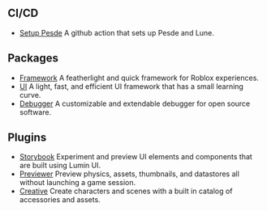## CI/CD

- [Setup Pesde](https://github.com/lumin-org/setup-pesde) A github action that sets up Pesde and Lune. 

## Packages

- [Framework](https://github.com/lumin-org/framework) A featherlight and quick framework for Roblox experiences.
- [UI](https://github.com/lumin-org/ui) A light, fast, and efficient UI framework that has a small learning curve.
- [Debugger](https://github.com/lumin-org/debugger) A customizable and extendable debugger for open source software.

## Plugins

- [Storybook](https://github.com/lumin-org/storybook) Experiment and preview UI elements and components that are built using Lumin UI.
- [Previewer](https://github.com/lumin-org/previewer) Preview physics, assets, thumbnails, and datastores all without launching a game session.
- [Creative](https://github.com/lumin-org/creative) Create characters and scenes with a built in catalog of accessories and assets.
